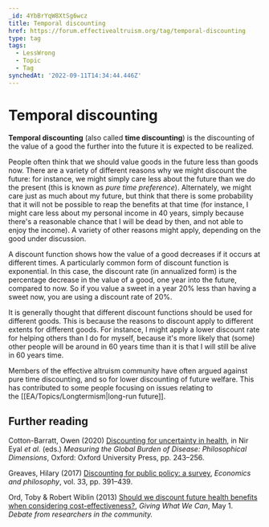 ```yaml
---
_id: 4YbBrYqW8XtSg6wcz
title: Temporal discounting
href: https://forum.effectivealtruism.org/tag/temporal-discounting
type: tag
tags:
  - LessWrong
  - Topic
  - Tag
synchedAt: '2022-09-11T14:34:44.446Z'
---
```

# Temporal discounting

**Temporal discounting** (also called **time discounting**) is the discounting of the value of a good the further into the future it is expected to be realized.

People often think that we should value goods in the future less than goods now. There are a variety of different reasons why we might discount the future: for instance, we might simply care less about the future than we do the present (this is known as *pure time preference*). Alternately, we might care just as much about my future, but think that there is some probability that it will not be possible to reap the benefits at that time (for instance, I might care less about my personal income in 40 years, simply because there's a reasonable chance that I will be dead by then, and not able to enjoy the income). A variety of other reasons might apply, depending on the good under discussion.

A discount function shows how the value of a good decreases if it occurs at different times. A particularly common form of discount function is exponential. In this case, the discount rate (in annualized form) is the percentage decrease in the value of a good, one year into the future, compared to now. So if you value a sweet in a year 20% less than having a sweet now, you are using a discount rate of 20%.

It is generally thought that different discount functions should be used for different goods. This is because the reasons to discount apply to different extents for different goods. For instance, I might apply a lower discount rate for helping others than I do for myself, because it's more likely that (some) other people will be around in 60 years time than it is that I will still be alive in 60 years time.

Members of the effective altruism community have often argued against pure time discounting, and so for lower discounting of future welfare. This has contributed to some people focusing on issues relating to the [[EA/Topics/Longtermism|long-run future]].

Further reading
---------------

Cotton-Barratt, Owen (2020) [Discounting for uncertainty in health](http://doi.org/10.1093/med/9780190082543.003.0014), in Nir Eyal *et al.* (eds.) *Measuring the Global Burden of Disease: Philosophical Dimensions*, Oxford: Oxford University Press, pp. 243–256.

Greaves, Hilary (2017) [Discounting for public policy: a survey](http://doi.org/10.1017/S0266267117000062), *Economics and philosophy*, vol. 33, pp. 391–439.

Ord, Toby & Robert Wiblin (2013) [Should we discount future health benefits when considering cost-effectiveness?](http://web.archive.org/web/20130501092024/http://www.givingwhatwecan.org/sites/givingwhatwecan.org/files/attachments/discounting-health2.pdf), *Giving What We Can*, May 1.  
*Debate from researchers in the community.*
